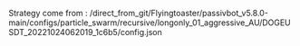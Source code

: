 Strategy come from : /direct_from_git/Flyingtoaster/passivbot_v5.8.0-main/configs/particle_swarm/recursive/longonly_01_aggressive_AU/DOGEUSDT_20221024062019_1c6b5/config.json